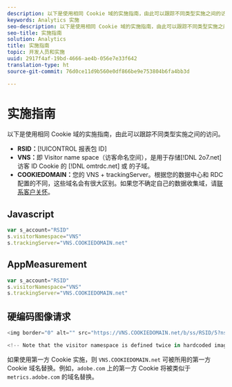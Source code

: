 ```yaml
---
description: 以下是使用相同 Cookie 域的实施指南，由此可以跟踪不同类型实施之间的访问。
keywords: Analytics 实施
seo-description: 以下是使用相同 Cookie 域的实施指南，由此可以跟踪不同类型实施之间的访问。
seo-title: 实施指南
solution: Analytics
title: 实施指南
topic: 开发人员和实施
uuid: 2917f4af-19bd-4666-ae4b-056e7e33f642
translation-type: ht
source-git-commit: 76d0ce11d9b560e0df866be9e753804b6fa4bb3d

---
```



# 实施指南

以下是使用相同 Cookie 域的实施指南，由此可以跟踪不同类型实施之间的访问。

* **RSID：**[!UICONTROL 报表包 ID]
* **VNS：**&#x200B;即 Visitor name space（访客命名空间），是用于存储[!DNL 2o7.net]访客 ID Cookie 的 [!DNL omtrdc.net] 或  的子域。
* **COOKIEDOMAIN：**&#x200B;您的 VNS + trackingServer。根据您的数据中心和 RDC 配置的不同，这些域名会有很大区别。如果您不确定自己的数据收集域，请[联系客户关怀](https://helpx.adobe.com/cn/contact/enterprise-support.ec.html#analytics)。

## Javascript

```javascript
var s_account="RSID" 
s.visitorNamespace="VNS" 
s.trackingServer="VNS.COOKIEDOMAIN.net" 
```

## AppMeasurement

```javascript
var s_account="RSID" 
s.visitorNamespace="VNS" 
s.trackingServer="VNS.COOKIEDOMAIN.net" 
```

## 硬编码图像请求

```javascript
<img border="0" alt="" src="https://VNS.COOKIEDOMAIN.net/b/ss/RSID/5?ns=VNS" width="1" height="1" /> 

<!-- Note that the visitor namespace is defined twice in hardcoded image requests; once in the http subdomain, and another using the ns= query string parameter! -->
```

如果使用第一方 Cookie 实施，则 `VNS.COOKIEDOMAIN.net` 可被所用的第一方 Cookie 域名替换。例如，`adobe.com` 上的第一方 Cookie 将被类似于 `metrics.adobe.com` 的域名替换。
